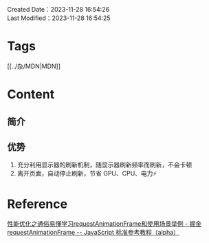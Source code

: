 Created Date：2023-11-28 16:54:26  
Last Modified：2023-11-28 16:54:25

# Tags

[[../杂/MDN|MDN]]

# Content

## 简介

## 优势

1. 充分利用显示器的刷新机制，随显示器刷新频率而刷新，不会卡顿
2. 离开页面，自动停止刷新，节省 GPU、CPU、电力⚡️

# Reference

[性能优化之通俗易懂学习requestAnimationFrame和使用场景举例 - 掘金](https://juejin.cn/post/7190728064458817591)  
[requestAnimationFrame -- JavaScript 标准参考教程（alpha）](https://javascript.ruanyifeng.com/htmlapi/requestanimationframe.html)
